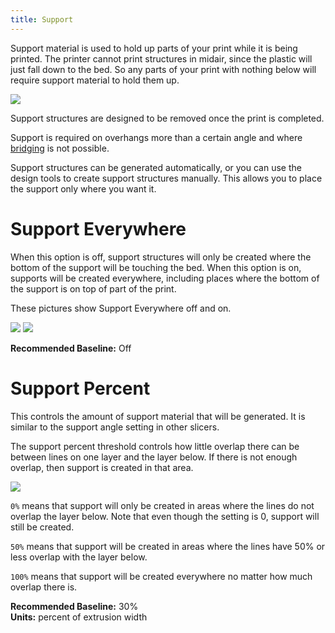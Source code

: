 ```yaml
---
title: Support
---
```


Support material is used to hold up parts of your print while it is being printed. The printer cannot print structures in midair, since the plastic will just fall down to the bed. So any parts of your print with nothing below will require support material to hold them up.

![](https://lh3.googleusercontent.com/wHd93HItCPyqb5fHGhOd4ic9wFXksziIvAMWhH-TIQmAayB_0Uu5fzFMZpMabCJPH81B0UE9YtJfYWmhzU_o_CpvTA=s0)

Support structures are designed to be removed once the print is completed.

Support is required on overhangs more than a certain angle and where [bridging](../speed/speed#bridging) is not possible.

Support structures can be generated automatically, or you can use the design tools to create support structures manually. This allows you to place the support only where you want it.

Support Everywhere
==================

When this option is off, support structures will only be created where the bottom of the support will be touching the bed. When this option is on, supports will be created everywhere, including places where the bottom of the support is on top of part of the print.

These pictures show Support Everywhere off and on.

![](https://lh3.googleusercontent.com/lsQezUyXcoKvXC9otva7en0n1m0RFYsjfbsX_ZvAycq8hRwwz9MnW_RMD3qQM_key3UD-92lCa9uwiuLByXcJk7sPw=w200) ![](https://lh3.googleusercontent.com/U81WpnoO4fFRM7bB3Fq9CxMSTFnQrtUAmmc8v3KkhUC7WNYDD61ljP5bQK5Y210BgaT8Hj8kQUllqvEStbWBmpAY=w200)

**Recommended Baseline:** Off

Support Percent
===============

This controls the amount of support material that will be generated. It is similar to the support angle setting in other slicers.

The support percent threshold controls how little overlap there can be between lines on one layer and the layer below. If there is not enough overlap, then support is created in that area.

![](https://lh3.googleusercontent.com/0oWaiPwhV4FB-QKEZ0G59UzUnw42C8sZHJXPhHpE8UiHO1RzBrBuH-Nw41KZYvUnv7ghz3uskMCqZ_26LbaPOhNw)

`0%` means that support will only be created in areas where the lines do not overlap the layer below. Note that even though the setting is 0, support will still be created.

`50%` means that support will be created in areas where the lines have 50% or less overlap with the layer below.

`100%` means that support will be created everywhere no matter how much overlap there is.

**Recommended Baseline:** 30%  
**Units:** percent of extrusion width